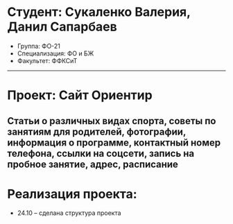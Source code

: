 # Студент: Сукаленко Валерия, Данил Сапарбаев
- Группа: ФО-21
- Специализация: ФО и БЖ
- Факультет: ФФКСиТ
---
# Проект: Сайт Ориентир
Статьи о различных видах спорта, советы по занятиям для родителей, фотографии, информация о программе, контактный номер телефона, ссылки на соцсети, запись на пробное занятие, адрес, расписание
---
# Реализация проекта:
- 24.10 – сделана структура проекта 